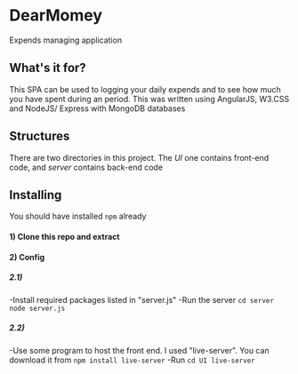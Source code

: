 # DearMomey
 Expends managing application
## What's it for?
This SPA can be used to logging your daily expends and to see how much you have spent during an period.
This was written using AngularJS, W3.CSS and NodeJS/ Express with MongoDB databases
## Structures
There are two directories in this project. The *UI* one contains front-end code, and *server* contains back-end code
## Installing
You should have installed `npm` already
#### 1) Clone this repo and extract
#### 2) Config
##### 2.1) 
-Install required packages listed in "server.js"
-Run the server
    `cd server
    node server.js
`
##### 2.2)
-Use some program to host the front end. I used "live-server". You can download it from `npm install live-server`
-Run 
    `cd UI
    live-server`
 
